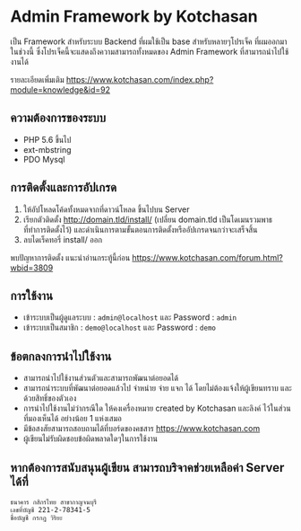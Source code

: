 # Admin Framework by Kotchasan

เป็น Framework สำหรับระบบ Backend ที่ผมใช้เป็น base สำหรับหลายๆโปรเจ็ค ที่ผมออกมาในช่วงนี้ ซึ่งโปรเจ็คนี้จะแสดงถึงความสามารถทั้งหมดของ Admin Framework ที่สามารถนำไปใช้งานได้

รายละเอียดเพิ่มเติม https://www.kotchasan.com/index.php?module=knowledge&id=92

## ความต้องการของระบบ

- PHP 5.6 ขึ้นไป
- ext-mbstring
- PDO Mysql

## การติดตั้งและการอัปเกรด

1.  ให้อัปโหลดโค้ดทั้งหมดจากที่ดาวน์โหลด ขึ้นไปบน Server
2.  เรียกตัวติดตั้ง http://domain.tld/install/ (เปลี่ยน domain.tld เป็นโดเมนรวมพาธที่ทำการติดตั้งไว้) และดำเนินการตามขั้นตอนการติดตั้งหรืออัปเกรดจนกว่าจะเสร็จสิ้น
3.  ลบไดเร็คทอรี่ install/ ออก

พบปัญหาการติดตั้ง แนะนำอ่านกระทู้นี้ก่อน https://www.kotchasan.com/forum.html?wbid=3809

## การใช้งาน

- เข้าระบบเป็นผู้ดูแลระบบ : `admin@localhost` และ Password : `admin`
- เข้าระบบเป็นสมาชิก : `demo@localhost` และ Password : `demo`

## ข้อตกลงการนำไปใช้งาน

- สามารถนำไปใช้งานส่วนตัวและสามารถพัฒนาต่อยอดได้
- สามารถนำระบบที่พัฒนาต่อยอดแล้วไป จำหน่าย จ่าย แจก ได้ โดยไม่ต้องแจ้งให้ผู้เขียนทราบ และด้วยสิทธิ์ของตัวเอง
- การนำไปใช้งานไม่ว่ากรณีใด ให้คงเครื่องหมาย created by Kotchasan และลิงค์ ไว้ในส่วนที่มองเห็นได้ อย่างน้อย 1 แห่งเสมอ
- มีข้อสงสัยสามารถสอบถามได้ที่บอร์ดของคชสาร https://www.kotchasan.com
- ผู้เขียนไม่รับผิดชอบข้อผิดพลาดใดๆในการใช้งาน

## หากต้องการสนับสนุนผู้เขียน สามารถบริจาคช่วยเหลือค่า Server ได้ที่

```
ธนาคาร กสิกรไทย สาขากาญจนบุรี
เลขที่บัญชี 221-2-78341-5
ชื่อบัญชี กรกฎ วิริยะ
```
